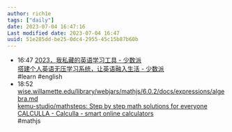 ```yaml
---
author: rich1e
tags: ["daily"]
date: 2023-07-04 16:47:16
Last modified date: 2023-07-04 16:47
uuid: 51e285dd-be25-0dc4-2955-45c15b87b60b
---
```


- 16:47 [2023，我私藏的英语学习工具 - 少数派](https://sspai.com/post/80086)<br>[搭建个人英语无压学习系统，让英语融入生活 - 少数派](https://sspai.com/post/72320)<br>#learn #english
- 18:52 [wise.willamette.edu/library/webjars/mathjs/6.0.2/docs/expressions/algebra.md](https://wise.willamette.edu/library/webjars/mathjs/6.0.2/docs/expressions/algebra.md)<br>[kemu-studio/mathsteps: Step by step math solutions for everyone](https://github.com/kemu-studio/mathsteps)<br>[CALCULLA - Calculla - smart online calculators](https://calculla.com/)<br>#mathjs